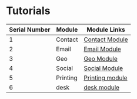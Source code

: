 # Tutorials

| Serial Number | Module      | Module Links                                                                                       |
|---------------|-------------|---------------------------------------------------------------------------------------------------|
| 1             | Contact     | [Contact Module](https://github.com/manvirsinghh/tutorial/blob/main/tutorials/contacts.md)         |
| 2             | Email       | [Email Module](https://github.com/manvirsinghh/tutorial/blob/main/tutorials/Email.md)             |
| 3             | Geo         | [Geo Module](https://github.com/manvirsinghh/tutorial/blob/main/tutorials/geo.md)                 |
| 4             | Social      | [Social Module](https://github.com/manvirsinghh/tutorial/blob/main/tutorials/social.md)           |
|5              |Printing     |[Printing module](https://github.com/manvirsinghh/tutorial/blob/main/tutorials/printing.md)                                                                                |
|6              |desk         |[desk module]()                                                                                     |
